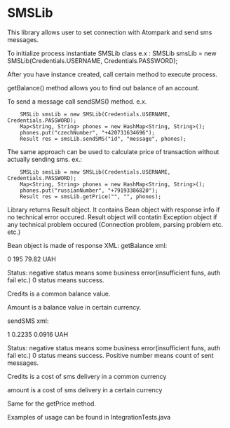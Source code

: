 # SMSLib
This library allows user to set connection with Atompark and send sms messages.

To initialize process instantiate SMSLib class e.x : SMSLib smsLib = new SMSLib(Credentials.USERNAME, Credentials.PASSWORD);

After you have instance created, call certain method to execute process.

getBalance() method allows you to find out balance of an account.

To send a message call sendSMS() method. e.x. 

        SMSLib smsLib = new SMSLib(Credentials.USERNAME, Credentials.PASSWORD);
        Map<String, String> phones = new HashMap<String, String>();
        phones.put("czechNumber", "+420731634696");
        Result res = smsLib.sendSMS("id", "message", phones);
        
The same approach can be used to calculate price of transaction without actually sending sms. ex.:

        SMSLib smsLib = new SMSLib(Credentials.USERNAME, Credentials.PASSWORD);
        Map<String, String> phones = new HashMap<String, String>();
        phones.put("russianNumber", "+79193386820");
        Result res = smsLib.getPrice("", "", phones);
        
Library returns Result object. It contains Bean object with response info if no technical error occured.
Result object will contatin Exception object if any technical problem occured (Connection problem, parsing problem etc. etc.)

Bean object is made of response XML:
getBalance xml:
<?xml version="1.0" encoding="UTF-8"?>
<RESPONSE>
	<status>0</status>
	<credits>195</credits>
	<amount>79.82</amount>
	<currency>UAH</currency>
</RESPONSE>

Status: negative status means some business error(insufficient funs, auth fail etc.) 0 status means success. 

Credits is a common balance value.

Amount is a balance value in certain currency.

sendSMS xml:

<?xml version="1.0" encoding="UTF-8"?>
<RESPONSE>
	<status>1</status>  
	<credits>0.2235</credits>
	<amount>0.0916</amount>
	<currency>UAH</currency>
</RESPONSE>

Status: negative status means some business error(insufficient funs, auth fail etc.) 0 status means success. Positive number means count of sent messages.

Credits is a cost of sms delivery in a common currency

amount is a cost of sms delivery in a certain currency

Same for the getPrice method.

Examples of usage can be found in IntegrationTests.java

